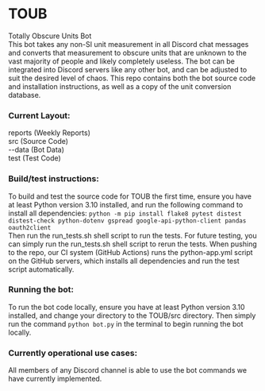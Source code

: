 # TOUB
Totally Obscure Units Bot<br>
This bot takes any non-SI unit measurement in all Discord chat messages and converts that measurement to obscure units that are unknown to the vast majority of people and likely completely useless. The bot can be integrated into Discord servers like any other bot, and can be adjusted to suit the desired level of chaos.
This repo contains both the bot source code and installation instructions, as well as a copy of the unit conversion database.

### Current Layout:
reports (Weekly Reports)<br>
src (Source Code)<br>
--data (Bot Data)<br>
test (Test Code)<br>

### Build/test instructions:
To build and test the source code for TOUB the first time, ensure you have at least Python version 3.10 installed, and run the following command to install all dependencies: `python -m pip install flake8 pytest distest distest-check python-dotenv gspread google-api-python-client pandas oauth2client`<br>
Then run the run_tests.sh shell script to run the tests.
For future testing, you can simply run the run_tests.sh shell script to rerun the tests.
When pushing to the repo, our CI system (GitHub Actions) runs the python-app.yml script on the GitHub servers, which installs all dependencies and run the test script automatically.

### Running the bot:
To run the bot code locally, ensure you have at least Python version 3.10 installed, and change your directory to the TOUB/src directory.
Then simply run the command `python bot.py` in the terminal to begin running the bot locally.

### Currently operational use cases:
All members of any Discord channel is able to use the bot commands we have currently implemented.
